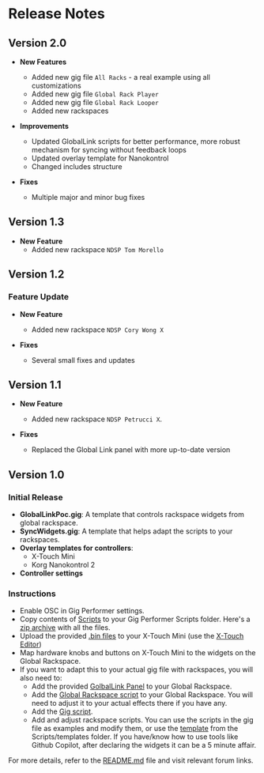 <!-- markdownlint-disable MD007 -->
<!-- markdownlint-disable MD033 -->
<!-- markdownlint-disable MD024 -->
# Release Notes

## Version 2.0

- **New Features**
  - Added new gig file `All Racks` - a real example using all customizations
  - Added new gig file `Global Rack Player`
  - Added new gig file `Global Rack Looper`
  - Added new rackspaces

- **Improvements**
  - Updated GlobalLink scripts for better performance, more robust mechanism for syncing without feedback loops
  - Updated overlay template for Nanokontrol
  - Changed includes structure

- **Fixes**
  - Multiple major and minor bug fixes

## Version 1.3

- **New Feature**
  - Added new rackspace `NDSP Tom Morello`

## Version 1.2

### Feature Update

- **New Feature**
  - Added new rackspace `NDSP Cory Wong X`

- **Fixes**
  - Several small fixes and updates

## Version 1.1

- **New Feature**
  - Added new rackspace `NDSP Petrucci X`.

- **Fixes**
  - Replaced the Global Link panel with more up-to-date version

## Version 1.0

### Initial Release

- **GlobalLinkPoc.gig**: A template that controls rackspace widgets from global rackspace.
- **SyncWidgets.gig**: A template that helps adapt the scripts to your rackspaces.
- **Overlay templates for controllers**:
  - X-Touch Mini
  - Korg Nanokontrol 2
- **Controller settings**

### Instructions

- Enable OSC in Gig Performer settings.
- Copy contents of [Scripts](Scripts/) to your Gig Performer Scripts folder. Here's a [zip archive](bin/globallink_scripts.zip) with all the files.
- Upload the provided [.bin files](Controllers/Settings/X-Touch%20Mini) to your X-Touch Mini (use the [X-Touch Editor](https://www.behringer.com/product.html?modelCode=0808-AAF))
- Map hardware knobs and buttons on X-Touch Mini to the widgets on the Global Rackspace.
- If you want to adapt this to your actual gig file with rackspaces, you will also need to:
  - Add the provided [GolbalLink Panel](bin/globallink_panel.zip) to your Global Rackspace.
  - Add the [Global Rackspace script](Scripts/gl_global_rack.gpscript) to your Global Rackspace. You will need to adjust it to your actual effects there if you have any.
  - Add the [Gig script](Scripts/gl_gig.gpscript).
  - Add and adjust rackspace scripts. You can use the scripts in the gig file as examples and modify them, or use the [template](Scripts/templates/gl_rs_template.gpscript) from the Scripts/templates folder. If you have/know how to use tools like Github Copilot, after declaring the widgets it can be a 5 minute affair.

For more details, refer to the [README.md](README.md) file and visit relevant forum links.
